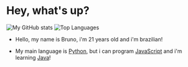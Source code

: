 # Hey, what's up?
![My GitHub stats](https://github-readme-stats.vercel.app/api?username=DoctorMwol&show_icons=true&theme=dracula)
![Top Languages](https://github-readme-stats.vercel.app/api/top-langs/?username=DoctorMwol&layout=compact&show_icons=true&theme=dracula)
- Hello, my name is Bruno, i'm 21 years old and i'm brazilian!

- My main language is [Python](https://pt.wikipedia.org/wiki/Python), but i can program [JavaScript](https://pt.wikipedia.org/wiki/JavaScript) and i'm learning [Java](https://en.wikipedia.org/wiki/Java_(programming_language))!
